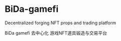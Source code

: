 # BiDa-gamefi

Decentralized forging NFT props and trading platform

BiDa gamefi 去中心化 游戏NFT道具锻造与交易平台

